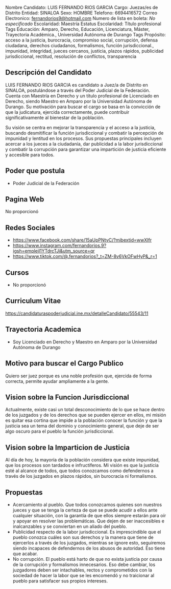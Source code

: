Nombre Candidato: LUIS FERNANDO RIOS GARCIA
Cargo: Juezas/es de Distrito
Entidad: SINALOA
Sexo: HOMBRE
Telefono: 6694416572
Correo Electronico: fernandorios9@hotmail.com
Numero de lista en boleta: *No especificado*
Escolaridad: Maestría
Estatus Escolaridad: Título profesional
Tags Educación: Amparo, Derecho, Educación, Licenciatura, Máster, Trayectoria Académica., Universidad Autónoma de Durango
Tags Propósito: acceso a la justicia, burocracia, compromiso social, corrupción, defensa ciudadana, derechos ciudadanos, formalismos, función jurisdiccional., impunidad, integridad, jueces cercanos, justicia, plazos rápidos, publicidad jurisdiccional, rectitud, resolución de conflictos, transparencia


## Descripción del Candidato 

LUIS FERNANDO RIOS GARCIA es candidato a Juez/a de Distrito en SINALOA, postulándose a través del Poder Judicial de la Federación. Cuenta con Maestría en Derecho y un título profesional de Licenciado en Derecho, siendo Maestro en Amparo por la Universidad Autónoma de Durango. Su motivación para buscar el cargo se basa en la convicción de que la judicatura, ejercida correctamente, puede contribuir significativamente al bienestar de la población.

Su visión se centra en mejorar la transparencia y el acceso a la justicia, buscando desmitificar la función jurisdiccional y combatir la percepción de impunidad y lentitud en los procesos. Sus propuestas principales incluyen acercar a los jueces a la ciudadanía, dar publicidad a la labor jurisdiccional y combatir la corrupción para garantizar una impartición de justicia eficiente y accesible para todos.


## Poder que postula

- Poder Judicial de la Federación


## Pagina Web

No proporcionó


## Redes Sociales

- https://www.facebook.com/share/15aUpPNtvC/?mibextid=wwXIfr
- https://www.instagram.com/fernandorios.9?igsh=emplejl1YTdrcTJi&utm_source=qr
- https://www.tiktok.com/@.fernandorios?_t=ZM-8v6VkOFwHyP&_r=1


## Cursos

- No proporcionó


## Curriculum Vitae

https://candidaturaspoderjudicial.ine.mx/detalleCandidato/55543/11


## Trayectoria Academica

- Soy Licenciado en Derecho y Maestro en Amparo por la Universidad Autónoma de Durango


## Motivo para buscar el Cargo Publico

Quiero ser juez porque es una noble profesión que, ejercida de forma correcta, permite ayudar ampliamente a la gente.


## Vision sobre la Funcion Jurisdiccional

Actualmente, existe casi un total desconocimiento de lo que se hace dentro de los juzgados y de los derechos que se pueden ejercer en ellos, mi misión es quitar esa cortina que impide a la población conocer la función y que la justicia sea un tema del dominio y conocimiento general, que deje de ser algo oscuro para el pueblo la función jurisdiccional.


## Vision sobre la Imparticion de Justicia

Al día de hoy, la mayoría de la población considera que existe impunidad, que los procesos son tardados e infructíferos. Mi visión es que la justicia esté al alcance de todos, que todos conozcamos como defendernos a través de los juzgados en plazos rápidos, sin burocracia ni formalismos.


## Propuestas

- Acercamiento al pueblo. Que todos conozcamos quienes son nuestros jueces y que se tenga la certeza de que se puede acudir a ellos ante cualquier situación, con la garantía de que ellos siempre estarán para oír y apoyar en resolver las problemáticas. Que dejen de ser inaccesibles e inalcanzables y se conviertan en un aliado del pueblo.
- Publicidad respecto de la labor jurisdiccional. Es imprescindible que el pueblo conozca cuáles son sus derechos y la manera que tiene de ejercerlos a través de los juzgados, mientras se ignore esto, seguiremos siendo incapaces de defendernos de los abusos de autoridad. Eso tiene que acabar.
- No corrupción. El pueblo está harto de que no exista justicia por causa de la corrupción y formalismos innecesarios. Eso debe cambiar, los juzgadores deben ser intachables, rectos y comprometidos con la sociedad de hacer la labor que se les encomendó y no traicionar al pueblo para satisfacer sus propios intereses.

